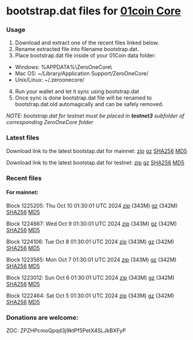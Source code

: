 # bootstrap.dat files for [01coin Core](https://01coin.io)

### Usage

1. Download and extract one of the recent files linked below.
2. Rename extracted file into filename bootstrap.dat.
3. Place bootstrap.dat file inside of your 01Coin data folder:
 - Windows: %APPDATA%\ZeroOneCore\
 - Mac OS: ~/Library/Application Support/ZeroOneCore/
 - Unix/Linux: ~/.zeroonecore/
4. Run your wallet and let it sync using bootstrap.dat
5. Once sync is done bootstrap.dat file will be renamed to bootstrap.dat.old automagically and can be safely removed.

_NOTE: bootstrap.dat for testnet must be placed in **testnet3** subfolder of corresponding ZeroOneCore folder_

### Latest files
Download link to the latest bootstap.dat for mainnet: [zip](https://files.01coin.io/mainnet/bootstrap.dat.zip) [gz](https://files.01coin.io/mainnet/bootstrap.dat.tar.gz) [SHA256](https://files.01coin.io/mainnet/sha256.txt) [MD5](https://files.01coin.io/mainnet/md5.txt)

Download link to the latest bootstap.dat for testnet: [zip](https://files.01coin.io/testnet/bootstrap.dat.zip) [gz](https://files.01coin.io/testnet/bootstrap.dat.tar.gz) [SHA256](https://files.01coin.io/testnet/sha256.txt) [MD5](https://files.01coin.io/testnet/md5.txt)

### Recent files

#### For mainnet:

Block 1225205: Thu Oct 10 01:30:01 UTC 2024 [zip](https://files.01coin.io/mainnet/2024-10-10/bootstrap.dat.zip) (343M) [gz](https://files.01coin.io/mainnet/2024-10-10/bootstrap.dat.tar.gz) (342M) [SHA256](https://files.01coin.io/mainnet/2024-10-10/sha256.txt) [MD5](https://files.01coin.io/mainnet/2024-10-10/md5.txt)

Block 1224667: Wed Oct  9 01:30:01 UTC 2024 [zip](https://files.01coin.io/mainnet/2024-10-09/bootstrap.dat.zip) (343M) [gz](https://files.01coin.io/mainnet/2024-10-09/bootstrap.dat.tar.gz) (342M) [SHA256](https://files.01coin.io/mainnet/2024-10-09/sha256.txt) [MD5](https://files.01coin.io/mainnet/2024-10-09/md5.txt)

Block 1224106: Tue Oct  8 01:30:01 UTC 2024 [zip](https://files.01coin.io/mainnet/2024-10-08/bootstrap.dat.zip) (343M) [gz](https://files.01coin.io/mainnet/2024-10-08/bootstrap.dat.tar.gz) (342M) [SHA256](https://files.01coin.io/mainnet/2024-10-08/sha256.txt) [MD5](https://files.01coin.io/mainnet/2024-10-08/md5.txt)

Block 1223565: Mon Oct  7 01:30:01 UTC 2024 [zip](https://files.01coin.io/mainnet/2024-10-07/bootstrap.dat.zip) (343M) [gz](https://files.01coin.io/mainnet/2024-10-07/bootstrap.dat.tar.gz) (342M) [SHA256](https://files.01coin.io/mainnet/2024-10-07/sha256.txt) [MD5](https://files.01coin.io/mainnet/2024-10-07/md5.txt)

Block 1223012: Sun Oct  6 01:30:01 UTC 2024 [zip](https://files.01coin.io/mainnet/2024-10-06/bootstrap.dat.zip) (343M) [gz](https://files.01coin.io/mainnet/2024-10-06/bootstrap.dat.tar.gz) (342M) [SHA256](https://files.01coin.io/mainnet/2024-10-06/sha256.txt) [MD5](https://files.01coin.io/mainnet/2024-10-06/md5.txt)

Block 1222464: Sat Oct  5 01:30:01 UTC 2024 [zip](https://files.01coin.io/mainnet/2024-10-05/bootstrap.dat.zip) (343M) [gz](https://files.01coin.io/mainnet/2024-10-05/bootstrap.dat.tar.gz) (342M) [SHA256](https://files.01coin.io/mainnet/2024-10-05/sha256.txt) [MD5](https://files.01coin.io/mainnet/2024-10-05/md5.txt)


### Donations are welcome:

ZOC: ZPZHPcmoQpqd3j9ktPf5PetX4SLJkBXFyP
